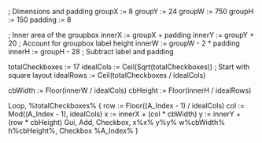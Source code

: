 ; Dimensions and padding
groupX := 8
groupY := 24
groupW := 750
groupH := 150
padding := 8

; Inner area of the groupbox
innerX := groupX + padding
innerY := groupY + 20        ; Account for groupbox label height
innerW := groupW - 2 * padding
innerH := groupH - 28        ; Subtract label and padding

totalCheckboxes := 17
idealCols := Ceil(Sqrt(totalCheckboxes))     ; Start with square layout
idealRows := Ceil(totalCheckboxes / idealCols)

cbWidth := Floor(innerW / idealCols)
cbHeight := Floor(innerH / idealRows)

Loop, %totalCheckboxes%
{
    row := Floor((A_Index - 1) / idealCols)
    col := Mod((A_Index - 1), idealCols)
    x := innerX + (col * cbWidth)
    y := innerY + (row * cbHeight)
    Gui, Add, Checkbox, x%x% y%y% w%cbWidth% h%cbHeight%, Checkbox %A_Index%
}
